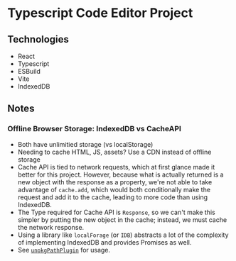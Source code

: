 # Typescript Code Editor Project
## Technologies
* React
* Typescript
* ESBuild
* Vite
* IndexedDB

## Notes
### Offline Browser Storage: IndexedDB vs CacheAPI
* Both have unlimitied storage (vs localStorage)
* Needing to cache HTML, JS, assets? Use a CDN instead of offline storage
* Cache API is tied to network requests, which at first glance made it better 
for this project. However, because what is actually returned is a new object
with the response as a property, we're not able to take advantage of `cache.add`, which 
would both conditionally make the request and add it to the cache, leading to more code
than using IndexedDB.
* The Type required for Cache API is `Response`, so we can't make this simpler by putting
the new object in the cache; instead, we must cache the network response.
* Using a library like `localForage` (or `IDB`) abstracts a lot of the complexity of implementing
IndexedDB and provides Promises as well.
* See [`unpkgPathPlugin`](src/plugins/unpkg-path-plugin.ts) for usage.
